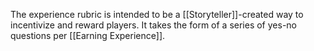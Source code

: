 The experience rubric is intended to be a [[Storyteller]]-created way to incentivize and reward players. It takes the form of a series of yes-no questions per [[Earning Experience]].